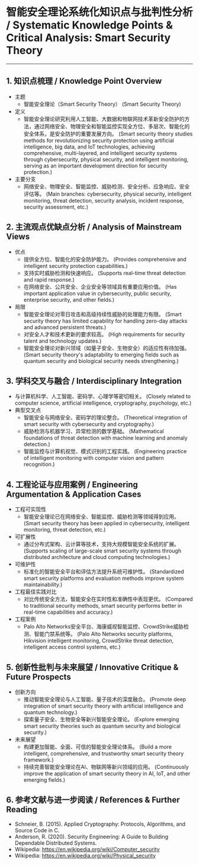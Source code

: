 # 智能安全理论系统化知识点与批判性分析 / Systematic Knowledge Points & Critical Analysis: Smart Security Theory

---

## 1. 知识点梳理 / Knowledge Point Overview

- 主题
  - 智能安全理论（Smart Security Theory）
      (Smart Security Theory)
- 定义
  - 智能安全理论研究利用人工智能、大数据和物联网技术革新安全防护的方法，通过网络安全、物理安全和智能监控实现全方位、多层次、智能化的安全体系，是安全防护的重要发展方向。
      (Smart security theory studies methods for revolutionizing security protection using artificial intelligence, big data, and IoT technologies, achieving comprehensive, multi-layered, and intelligent security systems through cybersecurity, physical security, and intelligent monitoring, serving as an important development direction for security protection.)
- 主要分支
  - 网络安全、物理安全、智能监控、威胁检测、安全分析、应急响应、安全评估等。
      (Main branches: cybersecurity, physical security, intelligent monitoring, threat detection, security analysis, incident response, security assessment, etc.)

## 2. 主流观点优缺点分析 / Analysis of Mainstream Views

- 优点
  - 提供全方位、智能化的安全防护能力。
      (Provides comprehensive and intelligent security protection capabilities.)
  - 支持实时威胁检测和快速响应。
      (Supports real-time threat detection and rapid response.)
  - 在网络安全、公共安全、企业安全等领域具有重要应用价值。
      (Has important application value in cybersecurity, public security, enterprise security, and other fields.)
- 局限
  - 智能安全理论对零日攻击和高级持续性威胁的处理能力有限。
      (Smart security theory has limited capability for handling zero-day attacks and advanced persistent threats.)
  - 对安全人才和技术更新的要求较高。
      (High requirements for security talent and technology updates.)
  - 智能安全理论对新兴领域（如量子安全、生物安全）的适应性有待加强。
      (Smart security theory's adaptability to emerging fields such as quantum security and biological security needs strengthening.)

## 3. 学科交叉与融合 / Interdisciplinary Integration

- 与计算机科学、人工智能、密码学、心理学等密切相关。
  (Closely related to computer science, artificial intelligence, cryptography, psychology, etc.)
- 典型交叉点
  - 智能安全与网络安全、密码学的理论整合。
      (Theoretical integration of smart security with cybersecurity and cryptography.)
  - 威胁检测与机器学习、异常检测的数学基础。
      (Mathematical foundations of threat detection with machine learning and anomaly detection.)
  - 智能监控与计算机视觉、模式识别的工程实践。
      (Engineering practice of intelligent monitoring with computer vision and pattern recognition.)

## 4. 工程论证与应用案例 / Engineering Argumentation & Application Cases

- 工程可实现性
  - 智能安全理论已在网络安全、智能监控、威胁检测等领域得到应用。
      (Smart security theory has been applied in cybersecurity, intelligent monitoring, threat detection, etc.)
- 可扩展性
  - 通过分布式架构、云计算等技术，支持大规模智能安全系统的扩展。
      (Supports scaling of large-scale smart security systems through distributed architecture and cloud computing technologies.)
- 可维护性
  - 标准化的智能安全平台和评估方法提升系统可维护性。
      (Standardized smart security platforms and evaluation methods improve system maintainability.)
- 工程最佳实践对比
  - 对比传统安全方法，智能安全在实时性和准确性中表现更优。
      (Compared to traditional security methods, smart security performs better in real-time capabilities and accuracy.)
- 工程案例
  - Palo Alto Networks安全平台、海康威视智能监控、CrowdStrike威胁检测、智能门禁系统等。
      (Palo Alto Networks security platforms, Hikvision intelligent monitoring, CrowdStrike threat detection, intelligent access control systems, etc.)

## 5. 创新性批判与未来展望 / Innovative Critique & Future Prospects

- 创新方向
  - 推动智能安全理论与人工智能、量子技术的深度融合。
      (Promote deep integration of smart security theory with artificial intelligence and quantum technology.)
  - 探索量子安全、生物安全等新兴智能安全理论。
      (Explore emerging smart security theories such as quantum security and biological security.)
- 未来展望
  - 构建更加智能、全面、可信的智能安全理论体系。
      (Build a more intelligent, comprehensive, and trustworthy smart security theory framework.)
  - 持续完善智能安全理论在AI、物联网等新兴领域的应用。
      (Continuously improve the application of smart security theory in AI, IoT, and other emerging fields.)

## 6. 参考文献与进一步阅读 / References & Further Reading

- Schneier, B. (2015). Applied Cryptography: Protocols, Algorithms, and Source Code in C.
- Anderson, R. (2020). Security Engineering: A Guide to Building Dependable Distributed Systems.
- Wikipedia: <https://en.wikipedia.org/wiki/Computer_security>
- Wikipedia: <https://en.wikipedia.org/wiki/Physical_security>
